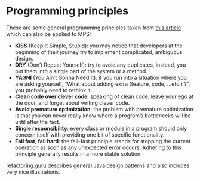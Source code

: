 # Programming principles

These are some general programming principles taken from [this article](https://dzone.com/articles/java-best-practices-quick-reference) which can also be applied to MPS:

- **KISS** (Keep It Simple, Stupid): you may notice that developers at the beginning of their journey try to implement complicated, ambiguous design.
- **DRY** (Don’t Repeat Yourself): try to avoid any duplicates, instead, you put them into a single part of the system or a method.
- **YAGNI** (You Ain’t Gonna Need It): if you run into a situation where you are asking yourself, “What about adding extra (feature, code, …etc.) ?”, you probably need to rethink it.
- **Clean code over clever code**: speaking of clean code, leave your ego at the door, and forget about writing clever code.
- **Avoid premature optimization**: the problem with premature optimization is that you can never really know where a program’s bottlenecks will be until after the fact.
- **Single responsibility**: every class or module in a program should only concern itself with providing one bit of specific functionality.
- **Fail fast, fail hard**: the fail-fast principle stands for stopping the current operation as soon as any unexpected error occurs. Adhering to this principle generally results in a more stable solution

[refactoring.guru](https://refactoring.guru/design-patterns/catalog) describes general Java design patterns and also includes very nice illustrations.